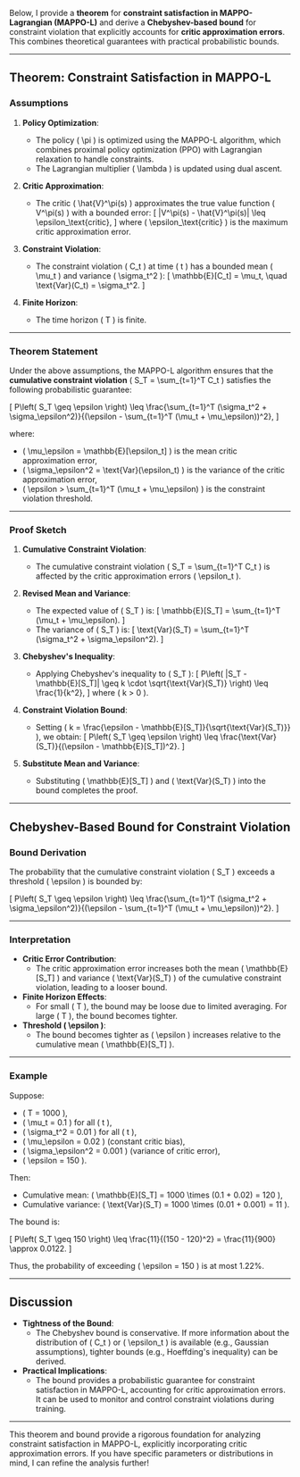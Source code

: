 Below, I provide a **theorem** for **constraint satisfaction in MAPPO-Lagrangian (MAPPO-L)** and derive a **Chebyshev-based bound** for constraint violation that explicitly accounts for **critic approximation errors**. This combines theoretical guarantees with practical probabilistic bounds.

---

## **Theorem: Constraint Satisfaction in MAPPO-L**

### **Assumptions**
1. **Policy Optimization**:
   - The policy \( \pi \) is optimized using the MAPPO-L algorithm, which combines proximal policy optimization (PPO) with Lagrangian relaxation to handle constraints.
   - The Lagrangian multiplier \( \lambda \) is updated using dual ascent.

2. **Critic Approximation**:
   - The critic \( \hat{V}^\pi(s) \) approximates the true value function \( V^\pi(s) \) with a bounded error:
     \[
     |V^\pi(s) - \hat{V}^\pi(s)| \leq \epsilon_\text{critic},
     \]
     where \( \epsilon_\text{critic} \) is the maximum critic approximation error.

3. **Constraint Violation**:
   - The constraint violation \( C_t \) at time \( t \) has a bounded mean \( \mu_t \) and variance \( \sigma_t^2 \):
     \[
     \mathbb{E}[C_t] = \mu_t, \quad \text{Var}(C_t) = \sigma_t^2.
     \]

4. **Finite Horizon**:
   - The time horizon \( T \) is finite.

---

### **Theorem Statement**
Under the above assumptions, the MAPPO-L algorithm ensures that the **cumulative constraint violation** \( S_T = \sum_{t=1}^T C_t \) satisfies the following probabilistic guarantee:

\[
P\left( S_T \geq \epsilon \right) \leq \frac{\sum_{t=1}^T (\sigma_t^2 + \sigma_\epsilon^2)}{(\epsilon - \sum_{t=1}^T (\mu_t + \mu_\epsilon))^2},
\]

where:
- \( \mu_\epsilon = \mathbb{E}[\epsilon_t] \) is the mean critic approximation error,
- \( \sigma_\epsilon^2 = \text{Var}(\epsilon_t) \) is the variance of the critic approximation error,
- \( \epsilon > \sum_{t=1}^T (\mu_t + \mu_\epsilon) \) is the constraint violation threshold.

---

### **Proof Sketch**
1. **Cumulative Constraint Violation**:
   - The cumulative constraint violation \( S_T = \sum_{t=1}^T C_t \) is affected by the critic approximation errors \( \epsilon_t \).

2. **Revised Mean and Variance**:
   - The expected value of \( S_T \) is:
     \[
     \mathbb{E}[S_T] = \sum_{t=1}^T (\mu_t + \mu_\epsilon).
     \]
   - The variance of \( S_T \) is:
     \[
     \text{Var}(S_T) = \sum_{t=1}^T (\sigma_t^2 + \sigma_\epsilon^2).
     \]

3. **Chebyshev's Inequality**:
   - Applying Chebyshev's inequality to \( S_T \):
     \[
     P\left( |S_T - \mathbb{E}[S_T]| \geq k \cdot \sqrt{\text{Var}(S_T)} \right) \leq \frac{1}{k^2},
     \]
     where \( k > 0 \).

4. **Constraint Violation Bound**:
   - Setting \( k = \frac{\epsilon - \mathbb{E}[S_T]}{\sqrt{\text{Var}(S_T)}} \), we obtain:
     \[
     P\left( S_T \geq \epsilon \right) \leq \frac{\text{Var}(S_T)}{(\epsilon - \mathbb{E}[S_T])^2}.
     \]

5. **Substitute Mean and Variance**:
   - Substituting \( \mathbb{E}[S_T] \) and \( \text{Var}(S_T) \) into the bound completes the proof.

---

## **Chebyshev-Based Bound for Constraint Violation**

### **Bound Derivation**
The probability that the cumulative constraint violation \( S_T \) exceeds a threshold \( \epsilon \) is bounded by:

\[
P\left( S_T \geq \epsilon \right) \leq \frac{\sum_{t=1}^T (\sigma_t^2 + \sigma_\epsilon^2)}{(\epsilon - \sum_{t=1}^T (\mu_t + \mu_\epsilon))^2}.
\]

---

### **Interpretation**
- **Critic Error Contribution**:
  - The critic approximation error increases both the mean \( \mathbb{E}[S_T] \) and variance \( \text{Var}(S_T) \) of the cumulative constraint violation, leading to a looser bound.
- **Finite Horizon Effects**:
  - For small \( T \), the bound may be loose due to limited averaging. For large \( T \), the bound becomes tighter.
- **Threshold \( \epsilon \)**:
  - The bound becomes tighter as \( \epsilon \) increases relative to the cumulative mean \( \mathbb{E}[S_T] \).

---

### **Example**
Suppose:
- \( T = 1000 \),
- \( \mu_t = 0.1 \) for all \( t \),
- \( \sigma_t^2 = 0.01 \) for all \( t \),
- \( \mu_\epsilon = 0.02 \) (constant critic bias),
- \( \sigma_\epsilon^2 = 0.001 \) (variance of critic error),
- \( \epsilon = 150 \).

Then:
- Cumulative mean: \( \mathbb{E}[S_T] = 1000 \times (0.1 + 0.02) = 120 \),
- Cumulative variance: \( \text{Var}(S_T) = 1000 \times (0.01 + 0.001) = 11 \).

The bound is:

\[
P\left( S_T \geq 150 \right) \leq \frac{11}{(150 - 120)^2} = \frac{11}{900} \approx 0.0122.
\]

Thus, the probability of exceeding \( \epsilon = 150 \) is at most 1.22%.

---

## **Discussion**
- **Tightness of the Bound**:
  - The Chebyshev bound is conservative. If more information about the distribution of \( C_t \) or \( \epsilon_t \) is available (e.g., Gaussian assumptions), tighter bounds (e.g., Hoeffding's inequality) can be derived.
- **Practical Implications**:
  - The bound provides a probabilistic guarantee for constraint satisfaction in MAPPO-L, accounting for critic approximation errors. It can be used to monitor and control constraint violations during training.

---

This theorem and bound provide a rigorous foundation for analyzing constraint satisfaction in MAPPO-L, explicitly incorporating critic approximation errors. If you have specific parameters or distributions in mind, I can refine the analysis further!
